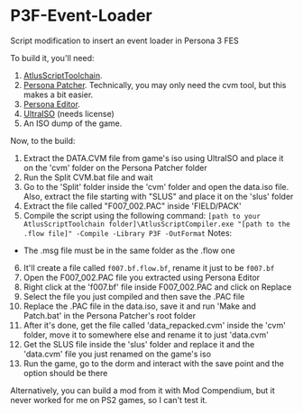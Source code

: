 # P3F-Event-Loader
Script modification to insert an event loader in Persona 3 FES

To build it, you'll need:
1. [AtlusScriptToolchain](https://ci.appveyor.com/project/TGEnigma/atlusscripttoolchain/build/artifacts).
2. [Persona Patcher](https://puu.sh/wCmzs/6979184574.zip). Technically, you may only need the cvm tool, but this makes a bit easier.
3. [Persona Editor](https://drive.google.com/open?id=1Xh5d5H4sHksqzWTuoOlbASXz_g0CKGSp).
4. [UltraISO](https://www.ultraiso.com/download.html) (needs license)
5. An ISO dump of the game.

Now, to the build:
1. Extract the DATA.CVM file from game's iso using UltraISO and place it on the 'cvm' folder on the Persona Patcher folder
2. Run the Split CVM.bat file and wait
3. Go to the 'Split' folder inside the 'cvm' folder and open the data.iso file. Also, extract the file starting with "SLUS" and place it on the 'slus' folder
4. Extract the file called "F007_002.PAC" inside 'FIELD/PACK'
5. Compile the script using the following command:
`[path to your AtlusScriptToolchain folder]\AtlusScriptCompiler.exe "[path to the .flow file]" -Compile -Library P3F -OutFormat`
Notes:
- The .msg file must be in the same folder as the .flow one
6. It'll create a file called `f007.bf.flow.bf`, rename it just to be `f007.bf`
7. Open the F007_002.PAC file you extracted using Persona Editor
8. Right click at the 'f007.bf' file inside F007_002.PAC and click on Replace
9. Select the file you just compiled and then save the .PAC file
10. Replace the .PAC file in the data.iso, save it and run 'Make and Patch.bat' in the Persona Patcher's root folder
11. After it's done, get the file called 'data_repacked.cvm' inside the 'cvm' folder, move it to somewhere else and rename it to just 'data.cvm'
12. Get the SLUS file inside the 'slus' folder and replace it and the 'data.cvm' file you just renamed on the game's iso
13. Run the game, go to the dorm and interact with the save point and the option should be there

Alternatively, you can build a mod from it with Mod Compendium, but it never worked for me on PS2 games, so I can't test it.

